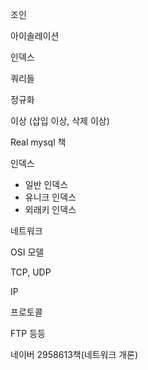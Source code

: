 조인

아이솔레이션

인덱스

쿼리들

정규화

이상 (삽입 이상, 삭제 이상)

Real mysql 책



인덱스

- 일반 인덱스
- 유니크 인덱스
- 외래키 인덱스





네트워크

OSI  모델

TCP, UDP

IP



프로토콜

FTP 등등

네이버 2958613책(네트워크 개론)

